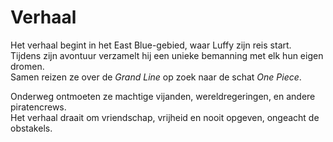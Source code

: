 # Verhaal

Het verhaal begint in het East Blue-gebied, waar Luffy zijn reis start.  
Tijdens zijn avontuur verzamelt hij een unieke bemanning met elk hun eigen dromen.  
Samen reizen ze over de _Grand Line_ op zoek naar de schat _One Piece_.

Onderweg ontmoeten ze machtige vijanden, wereldregeringen, en andere piratencrews.  
Het verhaal draait om vriendschap, vrijheid en nooit opgeven, ongeacht de obstakels.
